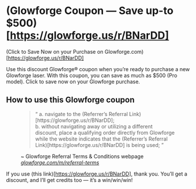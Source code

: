 # (Glowforge Coupon — Save up-to $500)[https://glowforge.us/r/BNarDD]

(Click to Save Now on your Purchase on Glowforge.com)[https://glowforge.us/r/BNarDD]

Use this discount Glowforge® coupon when you’re ready to purchase a new Glowforge laser. With this coupon, you can save as much as $500 (Pro model). Click to save now on your Glowforge purchase.

## How to use this Glowforge coupon
<figure>
<blockquote>
  <q>
    a. navigate to the (Referrer’s Referral Link)[https://glowforge.us/r/BNarDD];<br />
    b. without navigating away or utilizing a different discount, place a qualifying order directly from Glowforge while the website indicates that the (Referrer’s Referral Link)[https://glowforge.us/r/BNarDD] is being used;
  </q>
  </blockquote>
  <figcaption>~ Glowforge Referral Terms & Conditions webpage <br />
    <cite><a href="https://glowforge.com/m/referral-terms" target="_blank" rel="noreferrer noopener">glowforge.com/m/referral-terms</a></cite>
  </figcaption>
</figure>
  
  
If you use (this link)[https://glowforge.us/r/BNarDD], thank you. You’ll get a discount, and I’ll get credits too — it’s a win/win/win!
